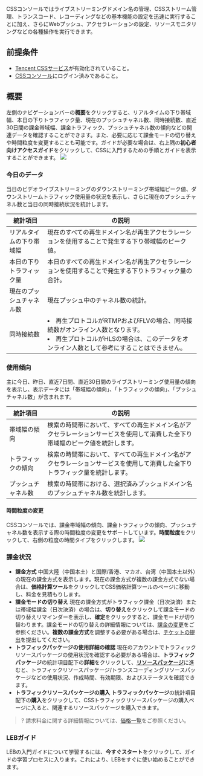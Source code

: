 CSSコンソールではライブストリーミングドメイン名の管理、CSSストリーム管理、トランスコード、レコーディングなどの基本機能の設定を迅速に実行することに加え、さらにWebプッシュ、アクセラレーションの設定、リソースモニタリングなどの各種操作を実行できます。 

##  前提条件

- [Tencent CSSサービス](https://intl.cloud.tencent.com/product/css)が有効化されていること。 
- [CSSコンソール](https://console.cloud.tencent.com/live/livestat)にログイン済みであること。

## 概要
左側のナビゲーションバーの**概要**をクリックすると、リアルタイムの下り帯域幅、本日の下りトラフィック量、現在のプッシュチャネル数、同時接続数、直近30日間の課金帯域幅、課金トラフィック、プッシュチャネル数の傾向などの関連データを確認することができます。また、必要に応じて課金モードの切り替えや時間粒度を変更することも可能です。ガイドが必要な場合は、右上隅の**初心者向けアクセスガイド**をクリックして、CSSに入門するための手順とガイドを表示することができます。
![](https://qcloudimg.tencent-cloud.cn/raw/e8946c20fd1a4cad644cfbd4f637bb14.png)

### 今日のデータ

当日のビデオライブストリーミングのダウンストリーミング帯域幅ピーク値、ダウンストリームトラフィック使用量の状況を表示し、さらに現在のプッシュチャネル数と当日の同時接続状況を統計します。
<table>
<thead><tr><th width="20%">統計項目</th><th width="80%">の説明</th></tr></thead>
<tbody><tr>
<td>リアルタイムの下り帯域幅</td>
<td>現在のすべての再生ドメイン名が再生アクセラレーションを使用することで発生する下り帯域幅のピーク値。</td>
</tr>
<tr>
<td>本日の下りトラフィック量</td>
<td>本日のすべての再生ドメイン名が再生アクセラレーションを使用することで発生する下りトラフィック量の合計。</td>
</tr>
<tr>
<td>現在のプッシュチャネル数</td>
<td>現在プッシュ中のチャネル数の統計。</td>
</tr>
<tr>
<td>同時接続数</td>
<td><li/>再生プロトコルがRTMPおよびFLVの場合、同時接続数がオンライン人数となります。<li/>再生プロトコルがHLSの場合は、このデータをオンライン人数として参考にすることはできません。</td>
</tr>
</tbody></table>

### 使用傾向

主に今日、昨日、直近7日間、直近30日間のライブストリーミング使用量の傾向を表示し、表示データには「帯域幅の傾向」、「トラフィックの傾向」、「プッシュチャネル数」が含まれます。

<table>
<thead><tr><th width="20%">統計項目</th><th width="80%">の説明</th></tr></thead>
<tbody><tr>
<td>帯域幅の傾向</td>
<td>検索の時間帯において、すべての再生ドメイン名がアクセラレーションサービスを使用して消費した全下り帯域幅のピーク値を統計します。</td>
</tr>
<tr>
<td>トラフィックの傾向</td>
<td>検索の時間帯において、すべての再生ドメイン名がアクセラレーションサービスを使用して消費した全下りトラフィック量を統計します。</td>
</tr>
<tr>
<td>プッシュチャネル数</td>
<td>検索の時間帯における、選択済みプッシュドメイン名のプッシュチャネル数を統計します。</td>
</tr>
</tbody></table>

#### 時間粒度の変更

CSSコンソールでは、課金帯域幅の傾向、課金トラフィックの傾向、プッシュチャネル数を表示する際の時間粒度の変更をサポートしています。**時間粒度**をクリックして、右側の粒度の時間タイプをクリックします。
![](https://main.qcloudimg.com/raw/8582c16fca9bd3e4c2f0fcd78625cbb5.png)

### 課金状況
- **課金方式**
  中国大陸（中国本土）と国際/香港、マカオ、台湾（中国本土以外）の現在の課金方式を表示します。現在の課金方式が複数の課金方式でない場合は、**価格計算ツール**をクリックしてCSS価格計算ツールのページに移動し、料金を見積もりします。
- **課金モードの切り替え**
  現在の課金方式がトラフィック課金（日次決済）または帯域幅課金（日次決済）の場合は、**切り替え**をクリックして課金モードの切り替えリマインダーを表示し、**確定**をクリックすると、課金モードが切り替わります。課金モードの切り替えの詳細情報については、[課金の変更](https://intl.cloud.tencent.com/document/product/267/30411)をご参照ください。**複数の課金方式**を調整する必要がある場合は、[チケットの提出](https://console.cloud.tencent.com/workorder/category)を提出してください。
- **トラフィックパッケージの使用詳細の確認**
  現在のアカウントでトラフィックリソースパッケージの使用状況を確認する必要がある場合は、**トラフィックパッケージ**の統計項目配下の**詳細**をクリックして、[**リソースパッケージ**](https://console.cloud.tencent.com/live/resources/package?type=traffic)に進むと、トラフィックリソースパッケージ/トランスコーディングリソースパッケージなどの使用状況、作成時間、有効期限、およびステータスを確認できます。  
- **トラフィックリソースパッケージの購入**
  **トラフィックパッケージ**の統計項目配下の**購入**をクリックして、CSSトラフィックリソースパッケージの購入ページに入ると、関連するリソースパッケージを購入できます。
>? 請求料金に関する詳細情報については、[価格一覧](https://intl.cloud.tencent.com/document/product/267/2819)をご参照ください。

### LEBガイド

LEBの入門ガイドについて学習するには、**今すぐスタート**をクリックして、ガイドの学習プロセスに入ります。これにより、LEBをすぐに使い始めることができます。